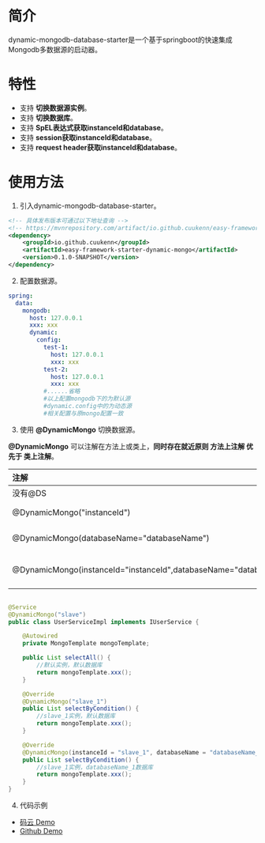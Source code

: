 # 简介

dynamic-mongodb-database-starter是一个基于springboot的快速集成Mongodb多数据源的启动器。

# 特性

- 支持 **切换数据源实例**。
- 支持 **切换数据库**。
- 支持 **SpEL表达式获取instanceId和database**。
- 支持 **session获取instanceId和database**。
- 支持 **request header获取instanceId和database**。

# 使用方法

1. 引入dynamic-mongodb-database-starter。

```xml
<!-- 具体发布版本可通过以下地址查询 -->
<!-- https://mvnrepository.com/artifact/io.github.cuukenn/easy-framework-starter-dynamic-mongo -->
<dependency>
    <groupId>io.github.cuukenn</groupId>
    <artifactId>easy-framework-starter-dynamic-mongo</artifactId>
    <version>0.1.0-SNAPSHOT</version>
</dependency>
```

2. 配置数据源。

```yaml
spring:
  data:
    mongodb:
      host: 127.0.0.1
      xxx: xxx
      dynamic:
        config:
          test-1:
            host: 127.0.0.1
            xxx: xxx
          test-2:
            host: 127.0.0.1
            xxx: xxx
          #......省略
          #以上配置mongodb下的为默认源
          #dynamic.config中的为动态源
          #相关配置与原mongo配置一致
```

3. 使用  **@DynamicMongo**  切换数据源。

**@DynamicMongo** 可以注解在方法上或类上，**同时存在就近原则 方法上注解 优先于 类上注解**。

| 注解                                                         | 结果                                     |
| :----------------------------------------------------------- | :--------------------------------------- |
| 没有@DS                                                      | 默认数据源                               |
| @DynamicMongo("instanceId")                                  | instanceId为指定库key                    |
| @DynamicMongo(databaseName="databaseName")                   | databaseName为库名                       |
| @DynamicMongo(instanceId="instanceId",databaseName="databaseName") | instanceId为指定库key,databaseName为库名 |

```java

@Service
@DynamicMongo("slave")
public class UserServiceImpl implements IUserService {

    @Autowired
    private MongoTemplate mongoTemplate;

    public List selectAll() {
        //默认实例，默认数据库
        return mongoTemplate.xxx();
    }

    @Override
    @DynamicMongo("slave_1")
    public List selectByCondition() {
        //slave_1实例，默认数据库
        return mongoTemplate.xxx();
    }

    @Override
    @DynamicMongo(instanceId = "slave_1", databaseName = "databaseName_1")
    public List selectByCondition() {
        //slave_1实例，databaseName_1数据库
        return mongoTemplate.xxx();
    }
}
```

4. 代码示例

- [码云 Demo](https://gitee.com/cuukenn/open-source-study/tree/master/sample/dynamic-mongodb-demo)
- [Github Demo](https://github.com/cuukenn/open-source-study/tree/master/sample/dynamic-mongodb-demo)
